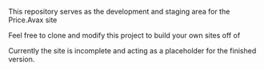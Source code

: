 This repository serves as the development and staging area for the Price.Avax site

Feel free to clone and modify this project to build your own sites off of

Currently the site is incomplete and acting as a placeholder for the finished version.
